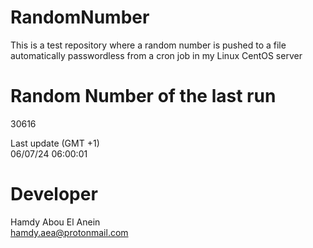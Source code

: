 # RandomNumber    
This is a test repository where a random number is pushed to a file automatically passwordless from a cron job in my Linux CentOS server    
# Random Number of the last run   
30616
      
Last update (GMT +1)    
06/07/24 06:00:01
# Developer    
Hamdy Abou El Anein   
hamdy.aea@protonmail.com
